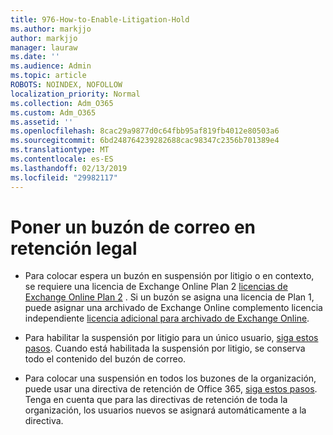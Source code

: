 ```yaml
---
title: 976-How-to-Enable-Litigation-Hold
ms.author: markjjo
author: markjjo
manager: lauraw
ms.date: ''
ms.audience: Admin
ms.topic: article
ROBOTS: NOINDEX, NOFOLLOW
localization_priority: Normal
ms.collection: Adm_O365
ms.custom: Adm_O365
ms.assetid: ''
ms.openlocfilehash: 8cac29a9877d0c64fbb95af819fb4012e80503a6
ms.sourcegitcommit: 6bd248764239282688cac98347c2356b701389e4
ms.translationtype: MT
ms.contentlocale: es-ES
ms.lasthandoff: 02/13/2019
ms.locfileid: "29982117"
---
```

# <a name="place-a-mailbox-on-legal-hold"></a>Poner un buzón de correo en retención legal

- Para colocar espera un buzón en suspensión por litigio o en contexto, se requiere una licencia de Exchange Online Plan 2 [licencias de Exchange Online Plan 2](https://docs.microsoft.com/office365/servicedescriptions/office-365-platform-service-description/office-365-plan-options) . Si un buzón se asigna una licencia de Plan 1, puede asignar una archivado de Exchange Online complemento licencia independiente [licencia adicional para archivado de Exchange Online](https://docs.microsoft.com/office365/servicedescriptions/exchange-online-archiving-service-description).

- Para habilitar la suspensión por litigio para un único usuario, [siga estos pasos](https://docs.microsoft.com/office365/SecurityCompliance/place-a-mailbox-on-litigation-hold). Cuando está habilitada la suspensión por litigio, se conserva todo el contenido del buzón de correo.

- Para colocar una suspensión en todos los buzones de la organización, puede usar una directiva de retención de Office 365, [siga estos pasos](https://docs.microsoft.com/office365/securitycompliance/retention-policies#applying-a-retention-policy-to-an-entire-organization-or-specific-locations). Tenga en cuenta que para las directivas de retención de toda la organización, los usuarios nuevos se asignará automáticamente a la directiva.

